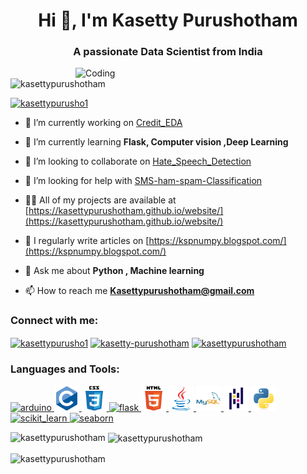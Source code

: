 <h1 align="center">Hi 👋, I'm Kasetty Purushotham</h1>
<h3 align="center">A passionate Data Scientist from India</h3>
<img align="right" alt="Coding" width="400" src="https://miro.medium.com/v2/resize:fit:720/0*H4cHks1eEdrW7Zlz.gif">

<p align="left"> <img src="https://komarev.com/ghpvc/?username=kasettypurushotham&label=Profile%20views&color=0e75b6&style=flat" alt="kasettypurushotham" /> </p>

<p align="left"> <a href="https://twitter.com/kasettypurusho1" target="blank"><img src="https://img.shields.io/twitter/follow/kasettypurusho1?logo=twitter&style=for-the-badge" alt="kasettypurusho1" /></a> </p>

- 🔭 I’m currently working on [Credit_EDA](https://github.com/KasettyPurushotham/Credit_EDA)

- 🌱 I’m currently learning **Flask, Computer vision ,Deep Learning**

- 👯 I’m looking to collaborate on [Hate_Speech_Detection](https://github.com/KasettyPurushotham/Hate_Speech_Detection-)

- 🤝 I’m looking for help with [SMS-ham-spam-Classification](https://github.com/KasettyPurushotham/SMS-ham-spam-Classification)

- 👨‍💻 All of my projects are available at [https://kasettypurushotham.github.io/website/](https://kasettypurushotham.github.io/website/)

- 📝 I regularly write articles on [https://kspnumpy.blogspot.com/](https://kspnumpy.blogspot.com/)

- 💬 Ask me about **Python , Machine learning**

- 📫 How to reach me **Kasettypurushotham@gmail.com**

<h3 align="left">Connect with me:</h3>
<p align="left">
<a href="https://twitter.com/kasettypurusho1" target="blank"><img align="center" src="https://raw.githubusercontent.com/rahuldkjain/github-profile-readme-generator/master/src/images/icons/Social/twitter.svg" alt="kasettypurusho1" height="30" width="40" /></a>
<a href="https://linkedin.com/in/kasetty-purushotham" target="blank"><img align="center" src="https://raw.githubusercontent.com/rahuldkjain/github-profile-readme-generator/master/src/images/icons/Social/linked-in-alt.svg" alt="kasetty-purushotham" height="30" width="40" /></a>
<a href="https://kaggle.com/kasettypurushotham" target="blank"><img align="center" src="https://raw.githubusercontent.com/rahuldkjain/github-profile-readme-generator/master/src/images/icons/Social/kaggle.svg" alt="kasettypurushotham" height="30" width="40" /></a>
</p>

<h3 align="left">Languages and Tools:</h3>
<p align="left"> <a href="https://www.arduino.cc/" target="_blank" rel="noreferrer"> <img src="https://cdn.worldvectorlogo.com/logos/arduino-1.svg" alt="arduino" width="40" height="40"/> </a> <a href="https://www.cprogramming.com/" target="_blank" rel="noreferrer"> <img src="https://raw.githubusercontent.com/devicons/devicon/master/icons/c/c-original.svg" alt="c" width="40" height="40"/> </a> <a href="https://www.w3schools.com/css/" target="_blank" rel="noreferrer"> <img src="https://raw.githubusercontent.com/devicons/devicon/master/icons/css3/css3-original-wordmark.svg" alt="css3" width="40" height="40"/> </a> <a href="https://flask.palletsprojects.com/" target="_blank" rel="noreferrer"> <img src="https://www.vectorlogo.zone/logos/pocoo_flask/pocoo_flask-icon.svg" alt="flask" width="40" height="40"/> </a> <a href="https://www.w3.org/html/" target="_blank" rel="noreferrer"> <img src="https://raw.githubusercontent.com/devicons/devicon/master/icons/html5/html5-original-wordmark.svg" alt="html5" width="40" height="40"/> </a> <a href="https://www.java.com" target="_blank" rel="noreferrer"> <img src="https://raw.githubusercontent.com/devicons/devicon/master/icons/java/java-original.svg" alt="java" width="40" height="40"/> </a> <a href="https://www.mysql.com/" target="_blank" rel="noreferrer"> <img src="https://raw.githubusercontent.com/devicons/devicon/master/icons/mysql/mysql-original-wordmark.svg" alt="mysql" width="40" height="40"/> </a> <a href="https://pandas.pydata.org/" target="_blank" rel="noreferrer"> <img src="https://raw.githubusercontent.com/devicons/devicon/2ae2a900d2f041da66e950e4d48052658d850630/icons/pandas/pandas-original.svg" alt="pandas" width="40" height="40"/> </a> <a href="https://www.python.org" target="_blank" rel="noreferrer"> <img src="https://raw.githubusercontent.com/devicons/devicon/master/icons/python/python-original.svg" alt="python" width="40" height="40"/> </a> <a href="https://scikit-learn.org/" target="_blank" rel="noreferrer"> <img src="https://upload.wikimedia.org/wikipedia/commons/0/05/Scikit_learn_logo_small.svg" alt="scikit_learn" width="40" height="40"/> </a> <a href="https://seaborn.pydata.org/" target="_blank" rel="noreferrer"> <img src="https://seaborn.pydata.org/_images/logo-mark-lightbg.svg" alt="seaborn" width="40" height="40"/> </a> </p>

<p><img align="left" src="https://github-readme-stats.vercel.app/api/top-langs?username=kasettypurushotham&show_icons=true&locale=en&layout=compact" alt="kasettypurushotham" /></p>

<p>&nbsp;<img align="center" src="https://github-readme-stats.vercel.app/api?username=kasettypurushotham&show_icons=true&locale=en" alt="kasettypurushotham" /></p>

<p><img align="center" src="https://github-readme-streak-stats.herokuapp.com/?user=kasettypurushotham&" alt="kasettypurushotham" /></p>

